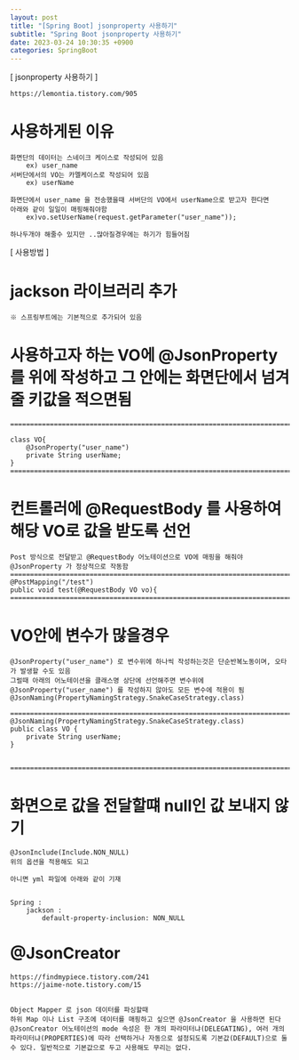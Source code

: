 ```yaml
---
layout: post
title: "[Spring Boot] jsonproperty 사용하기"
subtitle: "Spring Boot jsonproperty 사용하기"
date: 2023-03-24 10:30:35 +0900
categories: SpringBoot
---
```

[ jsonproperty 사용하기 ]

	https://lemontia.tistory.com/905

# 사용하게된 이유
	화면단의 데이터는 스네이크 케이스로 작성되어 있음
		ex) user_name
	서버단에서의 VO는 카멜케이스로 작성되어 있음
		ex) userName

	화면단에서 user_name 을 전송했을때 서버단의 VO에서 userName으로 받고자 한다면
	아래와 같이 일일이 매핑해줘야함
		ex)vo.setUserName(request.getParameter("user_name"));
	
	하나두개야 해줄수 있지만 ..많아질경우에는 하기가 힘들어짐


[ 사용방법 ] 

# jackson 라이브러리 추가
	※ 스프링부트에는 기본적으로 추가되어 있음

# 사용하고자 하는 VO에 @JsonProperty 를 위에 작성하고 그 안에는 화면단에서 넘겨줄 키값을 적으면됨

	=================================================================================================================

	class VO{
		@JsonProperty("user_name")
	    private String userName;
	}
	=================================================================================================================

# 컨트롤러에 @RequestBody 를 사용하여 해당 VO로 값을 받도록 선언

    Post 방식으로 전달받고 @RequestBody 어노테이션으로 VO에 매핑을 해줘야 @JsonProperty 가 정상적으로 작동함
	=================================================================================================================
	@PostMapping("/test")
    public void test(@RequestBody VO vo){
	=================================================================================================================

# VO안에 변수가 많을경우

	@JsonProperty("user_name") 로 변수위에 하나씩 작성하는것은 단순반복노동이며, 오타가 발생할 수도 있음
	그럴때 아래의 어노테이션을 클래스명 상단에 선언해주면 변수위에 @JsonProperty("user_name") 를 작성하지 않아도 모든 변수에 적용이 됨
	@JsonNaming(PropertyNamingStrategy.SnakeCaseStrategy.class)

	=================================================================================================================
	@JsonNaming(PropertyNamingStrategy.SnakeCaseStrategy.class)
	public class VO {
		private String userName;
	}


	=================================================================================================================
	

# 화면으로 값을 전달할떄 null인 값 보내지 않기

	@JsonInclude(Include.NON_NULL)
	위의 옵션을 적용해도 되고

	아니면 yml 파일에 아래와 같이 기재

		
	Spring : 
		jackson : 
			default-property-inclusion: NON_NULL



# @JsonCreator

	https://findmypiece.tistory.com/241
	https://jaime-note.tistory.com/15


	Object Mapper 로 json 데이터를 파싱할때
	하위 Map 이나 List 구조에 데이터를 매핑하고 싶으면 @JsonCreator 을 사용하면 된다
	@JsonCreator 어노테이션의 mode 속성은 한 개의 파라미터냐(DELEGATING), 여러 개의 파라미터냐(PROPERTIES)에 따라 선택하거나 자동으로 설정되도록 기본값(DEFAULT)으로 둘 수 있다. 일반적으로 기본값으로 두고 사용해도 무리는 없다.
